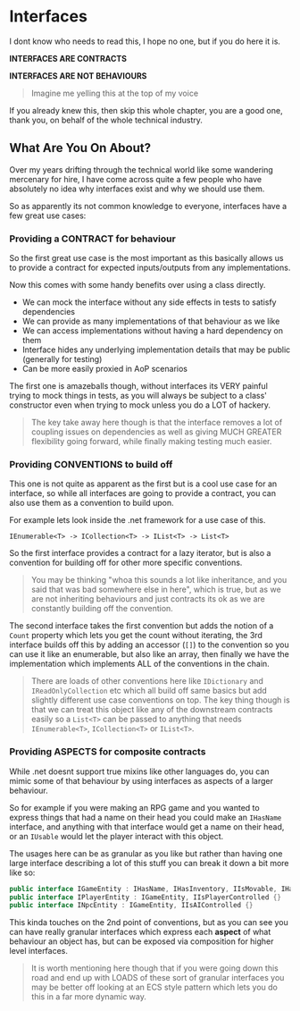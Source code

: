 # Interfaces

I dont know who needs to read this, I hope no one, but if you do here it is.

**INTERFACES ARE CONTRACTS**

**INTERFACES ARE NOT BEHAVIOURS**

> Imagine me yelling this at the top of my voice

If you already knew this, then skip this whole chapter, you are a good one, thank you, on behalf of the whole technical industry.

## What Are You On About?

Over my years drifting through the technical world like some wandering mercenary for hire, I have come across quite a few people who have absolutely no idea why interfaces exist and why we should use them.

So as apparently its not common knowledge to everyone, interfaces have a few great use cases:

### Providing a CONTRACT for behaviour

So the first great use case is the most important as this basically allows us to provide a contract for expected inputs/outputs from any implementations.

Now this comes with some handy benefits over using a class directly.

- We can mock the interface without any side effects in tests to satisfy dependencies
- We can provide as many implementations of that behaviour as we like
- We can access implementations without having a hard dependency on them
- Interface hides any underlying implementation details that may be public (generally for testing)
- Can be more easily proxied in AoP scenarios

The first one is amazeballs though, without interfaces its VERY painful trying to mock things in tests, as you will always be subject to a class' constructor even when trying to mock unless you do a LOT of hackery.

> The key take away here though is that the interface removes a lot of coupling issues on dependencies as well as giving MUCH GREATER flexibility going forward, while finally making testing much easier.

### Providing CONVENTIONS to build off

This one is not quite as apparent as the first but is a cool use case for an interface, so while all interfaces are going to provide a contract, you can also use them as a convention to build upon.

For example lets look inside the .net framework for a use case of this.

```
IEnumerable<T> -> ICollection<T> -> IList<T> -> List<T>
```

So the first interface provides a contract for a lazy iterator, but is also a convention for building off for other more specific conventions.

> You may be thinking "whoa this sounds a lot like inheritance, and you said that was bad somewhere else in here", which is true, but as we are not inheriting behaviours and just contracts its ok as we are constantly building off the convention.

The second interface takes the first convention but adds the notion of a `Count` property which lets you get the count without iterating, the 3rd interface builds off this by adding an accessor (`[]`) to the convention so you can use it like an enumerable, but also like an array, then finally we have the implementation which implements ALL of the conventions in the chain.

> There are loads of other conventions here like `IDictionary` and `IReadOnlyCollection` etc which all build off same basics but add slightly different use case conventions on top. The key thing though is that we can treat this object like any of the downstream contracts easily so a `List<T>` can be passed to anything that needs `IEnumerable<T>`, `ICollection<T>` or `IList<T>`.

### Providing ASPECTS for composite contracts

While .net doesnt support true mixins like other languages do, you can mimic some of that behaviour by using interfaces as aspects of a larger behaviour.

So for example if you were making an RPG game and you wanted to express things that had a name on their head you could make an `IHasName` interface, and anything with that interface would get a name on their head, or an `IUsable` would let the player interact with this object.

The usages here can be as granular as you like but rather than having one large interface describing a lot of this stuff you can break it down a bit more like so:

```csharp
public interface IGameEntity : IHasName, IHasInventory, IIsMovable, IHasStats {}
public interface IPlayerEntity : IGameEntity, IIsPlayerControlled {}
public interface INpcEntity : IGameEntity, IIsAIControlled {}
```

This kinda touches on the 2nd point of conventions, but as you can see you can have really granular interfaces which express each **aspect** of what behaviour an object has, but can be exposed via composition for higher level interfaces.

> It is worth mentioning here though that if you were going down this road and end up with LOADS of these sort of granular interfaces you may be better off looking at an ECS style pattern which lets you do this in a far more dynamic way.